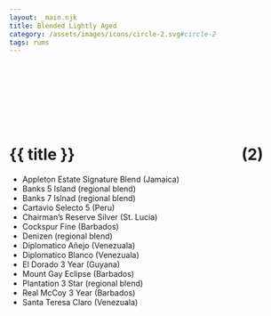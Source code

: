 ```yaml
---
layout: _main.njk
title: Blended Lightly Aged
category: /assets/images/icons/circle-2.svg#circle-2
tags: rums
---
```

<!-- markdownlint-disable MD025 -->
# {{ title }}<icon-l space="1em"><span class="with-icon"><svg class="icon"><use href="/assets/images/icons/circle-2.svg#circle-2"></use></svg><span class="sr-only">(2)</span></span></icon-l>
<!-- markdownlint-disable MD025 -->

<div class="index">

* Appleton Estate Signature Blend (Jamaica)
* Banks 5 Island (regional blend)
* Banks 7 Islnad (regional blend)
* Cartavio Selecto 5 (Peru)
* Chairman&rsquo;s Reserve Silver (St. Lucia)
* Cockspur Fine (Barbados)
* Denizen (regional blend)
* Diplomatico Añejo (Venezuala)
* Diplomatico Blanco (Venezuala)
* El Dorado 3 Year (Guyana)
* Mount Gay Eclipse (Barbados)
* Plantation 3 Star (regional blend)
* Real McCoy 3 Year (Barbados)
* Santa Teresa Claro (Venezuala)

</div>

